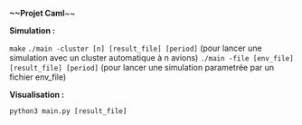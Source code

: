 **~~Projet Caml**~~

**Simulation :**

`make`
`./main -cluster [n] [result_file] [period]`  (pour lancer une simulation avec un cluster automatique à n avions)
`./main -file [env_file] [result_file] [period]` (pour lancer une simulation parametrée par un fichier env_file)


**Visualisation :**

`python3 main.py [result_file]`
